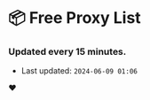 # :package: Free Proxy List
### Updated every 15 minutes.

- Last updated: `2024-06-09 01:06`

:heart:

